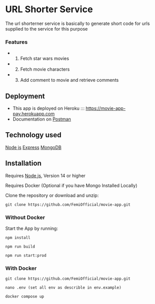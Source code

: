 # URL Shorter Service


The url shorterner service is basically to generate short code for urls supplied to the service for this purpose

### Features
* 1. Fetch star wars movies
* 2. Fetch movie characters
* 3. Add comment to movie and retrieve comments


## Deployment
* This app is deployed on Heroku ::: https://movie-app-pay.herokuapp.com
* Documentation on [Postman](https://documenter.getpostman.com/view/6547388/2s93Y5Nz8v)

## Technology used
[Node js](https://nodejs.org/en/)
[Express](https://expressjs.com/)
[MongoDB](https://www.mongodb.com/)

## Installation
Requires [Node js](https://nodejs.org/en/), Version 14 or higher

Requires Docker (Optional if you have Mongo Installed Locally)

Clone the repository or download and unzip:

`git clone https://github.com/FemiOfficial/movie-app.git`

### Without Docker

Start the App by running:

`npm install`

`npm run build`

`npm run start:prod`


### With Docker

`git clone https://github.com/FemiOfficial/movie-app.git`

`nano .env (set all env as describle in env.example)`

`docker compose up`
